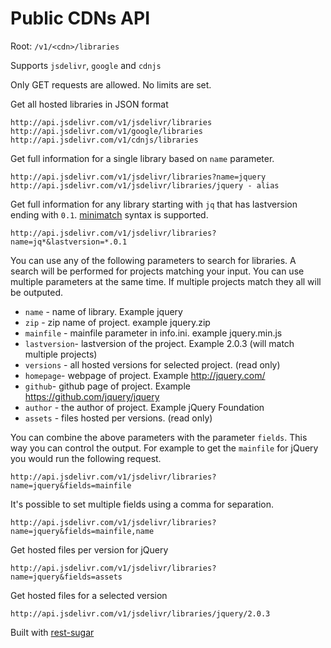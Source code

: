 # Public CDNs API

Root: `/v1/<cdn>/libraries`

Supports `jsdelivr`, `google` and `cdnjs`

Only GET requests are allowed. No limits are set.

Get all hosted libraries in JSON format

```
http://api.jsdelivr.com/v1/jsdelivr/libraries
http://api.jsdelivr.com/v1/google/libraries
http://api.jsdelivr.com/v1/cdnjs/libraries
```


Get full information for a single library based on `name` parameter.

```
http://api.jsdelivr.com/v1/jsdelivr/libraries?name=jquery
http://api.jsdelivr.com/v1/jsdelivr/libraries/jquery - alias
```

Get full information for any library starting with `jq` that has lastversion ending with `0.1`. [minimatch](https://www.npmjs.org/package/minimatch) syntax is supported.

```
http://api.jsdelivr.com/v1/jsdelivr/libraries?name=jq*&lastversion=*.0.1
```

You can use any of the following parameters to search for libraries. A search will be performed for projects matching your input. You can use multiple parameters at the same time. If multiple projects match they all will be outputed.

* `name` - name of library. Example jquery
* `zip` - zip name of project. example jquery.zip
* `mainfile` - mainfile parameter in info.ini. example jquery.min.js
* `lastversion`- lastversion of the project. Example 2.0.3 (will match multiple projects)
* `versions` -  all hosted versions for selected project. (read only)
* `homepage`- webpage of project. Example http://jquery.com/
* `github`- github page of project. Example https://github.com/jquery/jquery
* `author` - the author of project. Example jQuery Foundation
* `assets` - files hosted per versions. (read only)


You can combine the above parameters with the parameter `fields`. This way you can control the output. For example to get the `mainfile` for jQuery you would run the following request.

```
http://api.jsdelivr.com/v1/jsdelivr/libraries?name=jquery&fields=mainfile
```


It's possible to set multiple fields using a comma for separation.

```
http://api.jsdelivr.com/v1/jsdelivr/libraries?name=jquery&fields=mainfile,name
```

Get hosted files per version for jQuery
```
http://api.jsdelivr.com/v1/jsdelivr/libraries?name=jquery&fields=assets
```

Get hosted files for a selected version
```
http://api.jsdelivr.com/v1/jsdelivr/libraries/jquery/2.0.3
```


Built with [rest-sugar](https://github.com/bebraw/rest-sugar)
